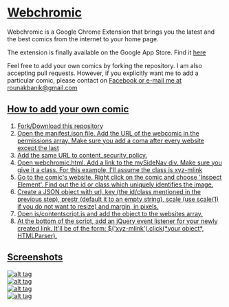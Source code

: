 <h1><a href='https://chrome.google.com/webstore/detail/webchromic/hofmklehbhdhdfacdnponnljibgepigj'>Webchromic</a></h1>

<p>Webchromic is a Google Chrome Extension that brings you the latest and the best comics from the internet to your home page.</p>

<p>The extension is finally available on the Google App Store. Find it <a href='https://chrome.google.com/webstore/detail/webchromic/hofmklehbhdhdfacdnponnljibgepigj'>here</a><p>

<p>Feel free to add your own comics by forking the repository. I am also accepting pull requests. However, if you explicitly want 
me to add a particular comic, please contact on <a href='https://www.facebook.com/rounak.banik'>Facebook or e-mail me at
rounakbanik@gmail.com</p>

<h2>How to add your own comic</h2>
<ol>
	<li>Fork/Download this repository</li>
	<li>Open the manifest.json file. Add the URL of the webcomic in the permissions array. Make sure you add a coma after every website except the last</li>
	<li>Add the same URL to content_security_policy.</li>
	<li>Open webchromic.html. Add a link to the mySideNav div. Make sure you give it a class. For this example, I'll assume the class is xyz-mlink</li>
	<li>Go to the comic's website. Right click on the comic and choose 'Inspect Element'. Find out the id or class which uniquely identifies the image.</li>
	<li>Create a JSON object with url, key (the id/class mentioned in the previous step), prestr (default it to an empty string), scale
		(use scale(1) if you do not want to resize) and margin, in pixels.</li>
	<li>Open js/contentscript.js and add the object to the websites array.</li>
	<li>At the bottom of the script, add an jQuery event listener for your newly created link. It'll be of the form:
		$('xyz-mlink').click(*your object*, HTMLParser).</li>
</ol>

<h2>Screenshots</h2>

![alt tag](https://github.com/rounakbanik/webchromic/screenshots/1.png)
<br>
![alt tag](https://github.com/rounakbanik/webchromic/screenshots/2.png)
<br>
![alt tag](https://github.com/rounakbanik/webchromic/screenshots/3.png)
<br>
![alt tag](https://github.com/rounakbanik/webchromic/screenshots/4.png)
